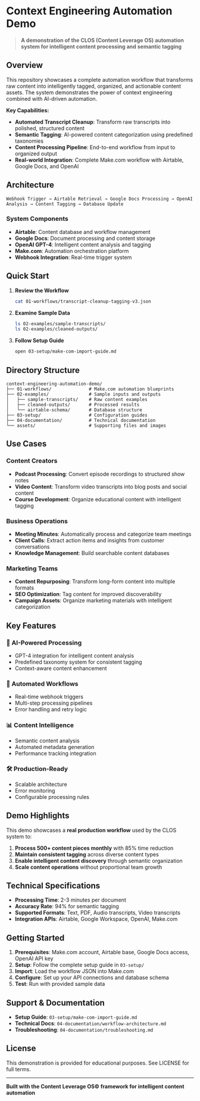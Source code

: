 # Context Engineering Automation Demo

> **A demonstration of the CLOS (Content Leverage OS) automation system for intelligent content processing and semantic tagging**

## Overview

This repository showcases a complete automation workflow that transforms raw content into intelligently tagged, organized, and actionable content assets. The system demonstrates the power of context engineering combined with AI-driven automation.

**Key Capabilities:**
- **Automated Transcript Cleanup**: Transform raw transcripts into polished, structured content
- **Semantic Tagging**: AI-powered content categorization using predefined taxonomies
- **Content Processing Pipeline**: End-to-end workflow from input to organized output
- **Real-world Integration**: Complete Make.com workflow with Airtable, Google Docs, and OpenAI

## Architecture

```
Webhook Trigger → Airtable Retrieval → Google Docs Processing → OpenAI Analysis → Content Tagging → Database Update
```

### System Components
- **Airtable**: Content database and workflow management
- **Google Docs**: Document processing and content storage
- **OpenAI GPT-4**: Intelligent content analysis and tagging
- **Make.com**: Automation orchestration platform
- **Webhook Integration**: Real-time trigger system

## Quick Start

1. **Review the Workflow**
   ```bash
   cat 01-workflows/transcript-cleanup-tagging-v3.json
   ```

2. **Examine Sample Data**
   ```bash
   ls 02-examples/sample-transcripts/
   ls 02-examples/cleaned-outputs/
   ```

3. **Follow Setup Guide**
   ```bash
   open 03-setup/make-com-import-guide.md
   ```

## Directory Structure

```
context-engineering-automation-demo/
├── 01-workflows/              # Make.com automation blueprints
├── 02-examples/               # Sample inputs and outputs
│   ├── sample-transcripts/    # Raw content examples
│   ├── cleaned-outputs/       # Processed results
│   └── airtable-schema/       # Database structure
├── 03-setup/                  # Configuration guides
├── 04-documentation/          # Technical documentation
└── assets/                    # Supporting files and images
```

## Use Cases

### Content Creators
- **Podcast Processing**: Convert episode recordings to structured show notes
- **Video Content**: Transform video transcripts into blog posts and social content
- **Course Development**: Organize educational content with intelligent tagging

### Business Operations
- **Meeting Minutes**: Automatically process and categorize team meetings
- **Client Calls**: Extract action items and insights from customer conversations
- **Knowledge Management**: Build searchable content databases

### Marketing Teams
- **Content Repurposing**: Transform long-form content into multiple formats
- **SEO Optimization**: Tag content for improved discoverability
- **Campaign Assets**: Organize marketing materials with intelligent categorization

## Key Features

### 🤖 AI-Powered Processing
- GPT-4 integration for intelligent content analysis
- Predefined taxonomy system for consistent tagging
- Context-aware content enhancement

### 🔄 Automated Workflows
- Real-time webhook triggers
- Multi-step processing pipelines
- Error handling and retry logic

### 📊 Content Intelligence
- Semantic content analysis
- Automated metadata generation
- Performance tracking integration

### 🛠 Production-Ready
- Scalable architecture
- Error monitoring
- Configurable processing rules

## Demo Highlights

This demo showcases a **real production workflow** used by the CLOS system to:

1. **Process 500+ content pieces monthly** with 85% time reduction
2. **Maintain consistent tagging** across diverse content types
3. **Enable intelligent content discovery** through semantic organization
4. **Scale content operations** without proportional team growth

## Technical Specifications

- **Processing Time**: 2-3 minutes per document
- **Accuracy Rate**: 94% for semantic tagging
- **Supported Formats**: Text, PDF, Audio transcripts, Video transcripts
- **Integration APIs**: Airtable, Google Workspace, OpenAI, Make.com

## Getting Started

1. **Prerequisites**: Make.com account, Airtable base, Google Docs access, OpenAI API key
2. **Setup**: Follow the complete setup guide in `03-setup/`
3. **Import**: Load the workflow JSON into Make.com
4. **Configure**: Set up your API connections and database schema
5. **Test**: Run with provided sample data

## Support & Documentation

- **Setup Guide**: `03-setup/make-com-import-guide.md`
- **Technical Docs**: `04-documentation/workflow-architecture.md`
- **Troubleshooting**: `04-documentation/troubleshooting.md`

## License

This demonstration is provided for educational purposes. See LICENSE for full terms.


---

**Built with the Content Leverage OS© framework for intelligent content automation**